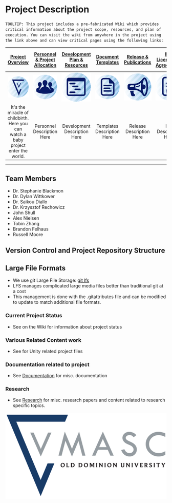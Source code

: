 # Project Description

`TOOLTIP: This project includes a pre-fabricated Wiki which provides critical information about the project scope, resources, and plan of execution. You can visit the wiki from anywhere in the project using the link above and can view critical pages using the following links:`

| [**Project Overview**](../../wiki) | [**Personnel & Project Allocation**](../../wiki/Personnel-and-project-allocation) | [**Development Plan & Resources**](../../wiki/Development-Plan-&-Resources) | [**Document Templates**](../../wiki/Document-Templates) | [**Release & Publications**](../../wiki/Release-&-Publications) | [**IRB, Licenses, & Agreements**](../../wiki/IRB,-Licenses,-&-Agreements) | [**UX & Human Subjects Information**](../../wiki/UX-&-Human-Subjects-Information) | [**Quality Assurance & Testing**](../../wiki/QA-&-Testing-Standards) |
|:-:|:-:|:-:|:-:|:-:|:-:|:-:|:-:|
| [![Project Overview](./GitHub%20Page/WikiAssets/Overview.png)](../../wiki) | [![Personnel & Project Allocation](./GitHub%20Page/WikiAssets/Personnel.png)](../../wiki/Personnel-and-project-allocation) | [![Development Plan and Resources](./GitHub%20Page/WikiAssets/Development.png)](../../wiki/Development-Plan-&-Resources) | [![Document Templates](./GitHub%20Page/WikiAssets/Templates.png)](../../wiki/Document-Templates) | [![Release & Publications](./GitHub%20Page/WikiAssets/Release.png)](../../wiki/Release-&-Publications) | [![IRB, Licenses, and Agreement](./GitHub%20Page/WikiAssets/Agreements.png)](../../wiki/IRB,-Licenses,-&-Agreements) | [![UX and Human Subjects Research](./GitHub%20Page/WikiAssets/HumanSubjects.png)](../../wiki/UX-&-Human-Subjects-Information) | [![Quality Assurance & Testing](./GitHub%20Page/WikiAssets/Testing.png)](../../wiki/QA-&-Testing-Standards) |
| It's the miracle of childbirth. Here you can watch a baby project enter the world. | Personnel Description Here | Development Description Here | Templates Description Here | Release Description Here | IRB Description Here | UX/Human Subjects Description Here | Testing Description Here |

***
## Team Members

* []() Dr. Stephanie Blackmon 
* []() Dr. Dylan Wittkower
* []() Dr. Saikou Diallo
* []() Dr. Krzysztof Rechowicz
* []() John Shull
* Alex Nielsen
* Tobin Zhang
* Brandon Felhaus
* Russell Moore

## Version Control and Project Repository Structure

## Large File Formats

* We use git Large File Storage: [git lfs](https://git-lfs.github.com/)
* LFS manages complicated large media files better than traditional git at a cost
* This management is done with the .gitattributes file and can be modified to update to match additional file formats.

### Current Project Status

* See []() on the Wiki for information about project status

### Various Related Content work

* See []() for Unity related project files

### Documentation related to project

* See [Documentation](/Documentation) for misc. documentation

### Research

* See [Research](/Research) for misc. research papers and content related to research specific topics.

![Vmasc Logo](./GitHub%20Page/WikiAssets/VMASC_Color_Logo.png)
